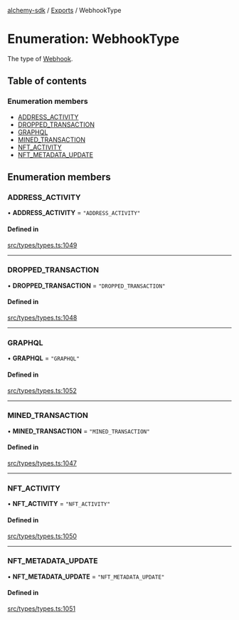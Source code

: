 [alchemy-sdk](../README.md) / [Exports](../modules.md) / WebhookType

# Enumeration: WebhookType

The type of [Webhook](../interfaces/Webhook.md).

## Table of contents

### Enumeration members

- [ADDRESS\_ACTIVITY](WebhookType.md#address_activity)
- [DROPPED\_TRANSACTION](WebhookType.md#dropped_transaction)
- [GRAPHQL](WebhookType.md#graphql)
- [MINED\_TRANSACTION](WebhookType.md#mined_transaction)
- [NFT\_ACTIVITY](WebhookType.md#nft_activity)
- [NFT\_METADATA\_UPDATE](WebhookType.md#nft_metadata_update)

## Enumeration members

### ADDRESS\_ACTIVITY

• **ADDRESS\_ACTIVITY** = `"ADDRESS_ACTIVITY"`

#### Defined in

[src/types/types.ts:1049](https://github.com/alchemyplatform/alchemy-sdk-js/blob/5cfa150/src/types/types.ts#L1049)

___

### DROPPED\_TRANSACTION

• **DROPPED\_TRANSACTION** = `"DROPPED_TRANSACTION"`

#### Defined in

[src/types/types.ts:1048](https://github.com/alchemyplatform/alchemy-sdk-js/blob/5cfa150/src/types/types.ts#L1048)

___

### GRAPHQL

• **GRAPHQL** = `"GRAPHQL"`

#### Defined in

[src/types/types.ts:1052](https://github.com/alchemyplatform/alchemy-sdk-js/blob/5cfa150/src/types/types.ts#L1052)

___

### MINED\_TRANSACTION

• **MINED\_TRANSACTION** = `"MINED_TRANSACTION"`

#### Defined in

[src/types/types.ts:1047](https://github.com/alchemyplatform/alchemy-sdk-js/blob/5cfa150/src/types/types.ts#L1047)

___

### NFT\_ACTIVITY

• **NFT\_ACTIVITY** = `"NFT_ACTIVITY"`

#### Defined in

[src/types/types.ts:1050](https://github.com/alchemyplatform/alchemy-sdk-js/blob/5cfa150/src/types/types.ts#L1050)

___

### NFT\_METADATA\_UPDATE

• **NFT\_METADATA\_UPDATE** = `"NFT_METADATA_UPDATE"`

#### Defined in

[src/types/types.ts:1051](https://github.com/alchemyplatform/alchemy-sdk-js/blob/5cfa150/src/types/types.ts#L1051)

